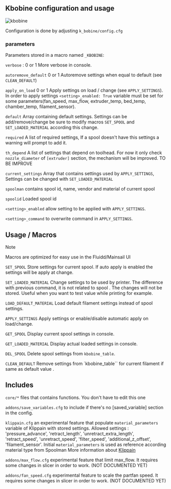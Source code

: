 ## Kbobine configuration and usage

![kbobine](./images/kbobine.png)

Configuration is done by adjusting ``k_bobine/config.cfg``
### parameters 

Parameters stored in a macro named ``_KBOBINE``:

``verbose`` : 0 or 1 More verbose in console.

``autoremove_default`` 0 or 1 Autoremove settings when equal to default (see ``CLEAN_DEFAULT``)

``apply_on_load`` 0 or 1 Apply settings on load / change (see ``APPLY_SETTINGS``). In order to apply settings ``<setting>_enabled: True`` variable must be set for some parameters(fan_speed, max_flow, extruder_temp, bed_temp, chamber_temp, filament_sensor). 

``default`` Array containing default settings. Settings can be add/remove/change be sure to modify macros ``SET_SPOOL`` and ``SET_LOADED_MATERIAL`` according this change.

``required`` A list of required settings, If a spool doesn't have this settings
a warning will prompt to add it.

``th_depend`` A list of settings that depend on toolhead. For now it only check ``nozzle_diameter`` of ``[extruder]`` section, the mechanism will be improved. TO BE IMPROVE

``current_settings`` Array that contains settings used by ``APPLY_SETTINGS``, Settings can be changed with ``SET_LOADED_MATERIAL``

``spoolman`` contains spool id, name, vendor and material of current spool

``spoolid`` Loaded spool id

``<setting>_enabled`` allow setting to be applied with ``APPLY_SETTINGS``.

``<setting>_command`` to overwrite command in ``APPLY_SETTINGS``.

## Usage / Macros

>[!NOTE]
>Macros are optimized for easy use in the Fluidd/Mainsail UI

``SET_SPOOL`` Store settings for current spool. If auto apply is enabled
the settings will be apply at change.

``SET_LOADED_MATERIAL`` Change settings to be used by printer. The difference with
previous command, it is not related to spool . The changes will not be stored.
Useful when you want to test value while printing for example.

``LOAD_DEFAULT_MATERIAL`` Load default filament settings instead of spool settings.

``APPLY_SETTINGS`` Apply settings or enable/disable automatic apply on load/change. 

``GET_SPOOL`` Display current spool settings in console.

``GET_LOADED_MATERIAL`` Display actual loaded settings in console.

``DEL_SPOOL`` Delete spool settings from ``kbobine_table``.

``CLEAN_DEFAULT`` Remove settings from `kbobine_table`` for current filament if same as default value .

## Includes

``core/*`` files that contains functions. You don't have to edit this one

``addons/save_variables.cfg`` to include if there's no \[saved_variable\] section in the config.

``klippain.cfg`` an experimental feature that populate ``material_parameters`` variable of Klippain with stored settings. Allowed settings : 'pressure_advance', 'retract_length', 'unretract_extra_length', 'retract_speed', 'unretract_speed', 'filter_speed', 'additional_z_offset', 'filament_sensor'. 
Initial ``material_parameters`` is used as reference according material type from Spoolman
More information about [Klippain]()

``addons/max_flow.cfg`` experimental feature that limit max_flow. It requires some changes in slicer in order to work. (NOT DOCUMENTED YET)

``addons/fan_speed.cfg`` experimental feature to scale the partfan speed. It requires some changes in slicer in order to work. (NOT DOCUMENTED YET)
